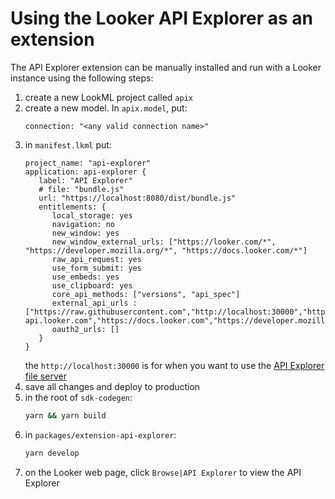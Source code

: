 # Using the Looker API Explorer as an extension

The API Explorer extension can be manually installed and run with a Looker instance using the following steps:

1. create a new LookML project called `apix`
2. create a new model. In `apix.model`, put:
   ```lookml
   connection: "<any valid connection name>"
   ```
3. in `manifest.lkml` put:
   ```lookml
   project_name: "api-explorer"
   application: api-explorer {
      label: "API Explorer"
      # file: "bundle.js"
      url: "https://localhost:8080/dist/bundle.js"
      entitlements: {
         local_storage: yes
         navigation: no
         new_window: yes
         new_window_external_urls: ["https://looker.com/*", "https://developer.mozilla.org/*", "https://docs.looker.com/*"]
         raw_api_request: yes
         use_form_submit: yes
         use_embeds: yes
         use_clipboard: yes
         core_api_methods: ["versions", "api_spec"]
         external_api_urls : ["https://raw.githubusercontent.com","http://localhost:30000","https://localhost:8080","https://marketplace-api.looker.com","https://docs.looker.com","https://developer.mozilla.org/"]
         oauth2_urls: []
      }
   }
   ```
   the `http://localhost:30000` is for when you want to use the [API Explorer file server](/apix-files/README.md)
4. save all changes and deploy to production
5. in the root of `sdk-codegen`:
   ```sh
   yarn && yarn build
   ```
6. in `packages/extension-api-explorer`:
   ```sh
   yarn develop
   ```
7. on the Looker web page, click `Browse|API Explorer` to view the API Explorer
